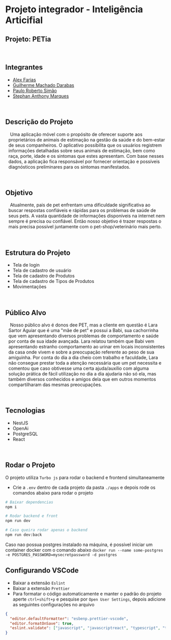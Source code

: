 # Projeto integrador - Inteligência Articifial

## Projeto: <b>PETia</b>

<div align="center">
</div>
  
<br>

## Integrantes
* [Alex Farias](https://github.com/Alex-Farias)
* [Guilherme Machado Darabas](https://github.com/gmdarabas)
* [Paulo Roberto Simão](https://github.com/paulorsimao)
* [Stephan  Anthony  Marques](https://github.com/stephan-anthony)


<br>

## Descrição do Projeto

<p style="text-indent: 5px; margin-left:10px;">
Uma aplicação móvel com o propósito de oferecer suporte aos proprietários de animais de estimação na gestão da saúde e do bem-estar de seus companheiros. O aplicativo possibilita que os usuários registrem informações detalhadas sobre seus animais de estimação, bem como raça, porte, idade e os sintomas que estes apresentam. Com base nesses dados, a aplicação fica responsável por fornecer orientação e possíveis diagnósticos preliminares para os sintomas manifestados.
</p>

<br>

## Objetivo

<p style="text-indent: 5px; margin-left:10px;">
Atualmente, pais de pet enfrentam uma dificuldade significativa ao buscar respostas confiáveis e rápidas para os problemas de saúde de seus pets. A vasta quantidade de informações disponíveis na internet nem sempre é precisa ou confiável. Então nosso objetivo é trazer respostas o mais precisa possível juntamente com o pet-shop/veterinário mais perto.
</p>

<br>

## Estrutura do Projeto

* Tela de login
* Tela de cadastro de usuário
* Tela de cadastro de Produtos
* Tela de cadastro de Tipos de Produtos
* Movimentações

<br>

## Público Alvo
<p style="text-indent: 5px; margin-left:10px;">
Nosso público alvo é donos dee PET, mas a cliente em questão é Lara Sartor Aguiar que é uma "mãe de pet" e possui a Babi, sua cachorrinha que vem apresentando diversos problemas de comportamento e saúde por conta de sua idade avançada. Lara relatou também que Babi vem apresentando estranho comportamento ao urinar em locais inconsistentes da casa onde vivem e sobre a preocupação referente ao peso de sua amiguinha. Por conta do dia a dia cheio com trabalho e faculdade, Lara não consegue prestar toda a atenção necessária que um pet necessita e comentou que caso obtivesse uma certa ajuda/auxílio com alguma solução prática de fácil utilização no dia a dia ajudaria não só ela, mas também diversos conhecidos e amigos dela que em outros momentos compartilharam das mesmas preocupações.
</p>

<br>

## Tecnologias

* NestJS
* OpenAi
* PostgreSQL
* React

<br>



## Rodar o Projeto

O projeto utiliza `Turbo js` para rodar o backend e frontend simultaneamente

- Crie a `.env` dentro de cada projeto da pasta `./apps` e depois rode os comandos abaixo para rodar o projeto

```bash
# Baixar dependencias
npm i

# Rodar backend e front
npm run dev

# Caso queira rodar apenas o backend
npm run dev:back
```

Caso nao possua postgres instalado na máquina, é possível iniciar um container docker com o comando abaixo
`docker run --name some-postgres -e POSTGRES_PASSWORD=mysecretpassword -d postgres`

## Configurando VSCode

- Baixar a extensão `Eslint`
- Baixar a extensão `Prettier`
- Para formatar o código automaticamente e manter o padrão do projeto aperte `ctrl+shift+p` e pesquise por `Open User Settings`,
  depois adicione as seguintes configurações no arquivo

```json
{
  "editor.defaultFormatter": "esbenp.prettier-vscode",
  "editor.formatOnSave": true,
  "eslint.validate": ["javascript", "javascriptreact", "typescript", "typescriptreact"]
}
```
